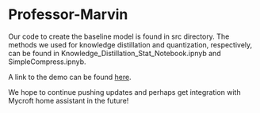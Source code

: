 # Professor-Marvin

Our code to create the baseline model is found in src directory. The methods we used for knowledge distillation and quantization, respectively, can be found in Knowledge_Distillation_Stat_Notebook.ipnyb and SimpleCompress.ipnyb.

A link to the demo can be found [here](https://www.youtube.com/watch?v=-C3HJ5DTgTw&ab_channel=armandave).

We hope to continue pushing updates and perhaps get integration with Mycroft home assistant in the future!
